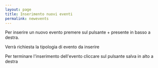 ```yaml
---
layout: page
title: Inserimento nuovi eventi
permalink: newevents
---
```


Per inserire un nuovo evento premere sul pulsante + presente in basso a destra.


Verr&agrave; richiesta la tipologia di evento da inserire



Per terminare l'inserimento dell'evento cliccare sul pulsante salva in alto a destra
